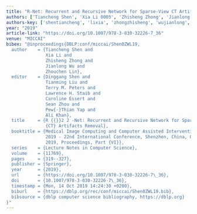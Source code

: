```yaml
---
title: "R-Net: Recurrent and Recursive Network for Sparse-View CT Artifacts Removal"
authors: ['Tiancheng Shen', 'Xia Li 0005', 'Zhisheng Zhong', 'Jianlong Wu', 'Zhouchen Lin']
authors-key: ['shentiancheng', 'lixia', 'zhongzhisheng', 'wujianlong', 'linzhouchen']
year: "2019"
article-link: "https://doi.org/10.1007/978-3-030-32226-7_36"
venue: "MICCAI"
bibex: "@inproceedings{DBLP:conf/miccai/Shen0ZWL19,
  author    = {Tiancheng Shen and
               Xia Li and
               Zhisheng Zhong and
               Jianlong Wu and
               Zhouchen Lin},
  editor    = {Dinggang Shen and
               Tianming Liu and
               Terry M. Peters and
               Lawrence H. Staib and
               Caroline Essert and
               Sean Zhou and
               Pew{-}Thian Yap and
               Ali Khan},
  title     = {R {{}}2 2 -Net: Recurrent and Recursive Network for Sparse-View
               {CT} Artifacts Removal},
  booktitle = {Medical Image Computing and Computer Assisted Intervention - {MICCAI}
               2019 - 22nd International Conference, Shenzhen, China, October 13-17,
               2019, Proceedings, Part {VI}},
  series    = {Lecture Notes in Computer Science},
  volume    = {11769},
  pages     = {319--327},
  publisher = {Springer},
  year      = {2019},
  url       = {https://doi.org/10.1007/978-3-030-32226-7\_36},
  doi       = {10.1007/978-3-030-32226-7\_36},
  timestamp = {Mon, 14 Oct 2019 14:24:30 +0200},
  biburl    = {https://dblp.org/rec/conf/miccai/Shen0ZWL19.bib},
  bibsource = {dblp computer science bibliography, https://dblp.org}
}"
---
```

